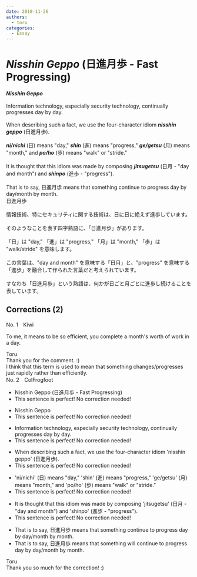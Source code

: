 ```yaml
---
date: 2018-11-26
authors:
  - toru
categories:
  - Essay
---
```


<h1 id="subject_show"><strong><em>Nisshin Geppo</strong></em> (日進月歩 - Fast Progressing)</h1>
<div class="date" hidden>Nov 26, 2018 17:09</div>
<div id="post"><div id="body_show_ori">
<strong><em>Nisshin Geppo</strong></em><br/><br/>Information technology, especially security technology, continually progresses day by day.<br/><br/>When describing such a fact, we use the four-character idiom <strong><em>nisshin geppo</em></strong> (日進月歩).<br/><br/><strong><em>ni/nichi</em></strong> (日) means "day," <strong><em>shin</em></strong> (進) means "progress," <strong><em>ge/getsu</em></strong> (月) means "month," and <strong><em>po/ho</em></strong> (歩) means "walk" or "stride."<br/><br/>It is thought that this idiom was made by composing <strong><em>jitsugetsu</em></strong> (日月 - "day and month") and <strong><em>shinpo</em></strong> (進歩 - "progress").<br/><br/>That is to say, 日進月歩 means that something continue to progress day by day/month by month.
</div></div>

<!-- more -->

<div id="post_ja"><div id="body_show_mo">
日進月歩<br/><br/>情報技術、特にセキュリティに関する技術は、日に日に絶えず進歩しています。<br/><br/>そのようなことを表す四字熟語に、「日進月歩」があります。<br/><br/>「日」は "day," 「進」は "progress," 「月」は "month," 「歩」は "walk/stride" を意味します。<br/><br/>この言葉は、"day and month" を意味する「日月」と、"progress" を意味する「進歩」を融合して作られた言葉だと考えられています。<br/><br/>すなわち「日進月歩」という熟語は、何かが日ごと月ごとに進歩し続けることを表しています。
</div></div>

## Corrections (2)
<div id="block"><div class="first_name"> No. 1　<span class="just_name">Kiwi</span></div><div id="block2">
<p class="comment_small">
 To me, it means to be so efficient, you complete a month's worth of work in a day.
</p>

</div><div class="name"><span class="just_name">Toru</span><br>
Thank you for the comment. :)<br/>I think that this term is used to mean that something changes/progresses just rapidly rather than efficiently.
</div>
</div>
<div id="block"><div class="first_name"> No. 2　<span class="just_name">ColFrogfoot</span></div><div id="block2">
<ul class="correction_field">
<li class="incorrect">Nisshin Geppo (日進月歩 - Fast Progressing)</li>
<li class="corrected perfect">This sentence is perfect! No correction needed!</li>
</ul>
<ul class="correction_field">
<li class="incorrect">Nisshin Geppo</li>
<li class="corrected perfect">This sentence is perfect! No correction needed!</li>
</ul>
<ul class="correction_field">
<li class="incorrect">Information technology, especially security technology, continually progresses day by day.</li>
<li class="corrected perfect">This sentence is perfect! No correction needed!</li>
</ul>
<ul class="correction_field">
<li class="incorrect">When describing such a fact, we use the four-character idiom 'nisshin geppo' (日進月歩).</li>
<li class="corrected perfect">This sentence is perfect! No correction needed!</li>
</ul>
<ul class="correction_field">
<li class="incorrect">'ni/nichi' (日) means "day," 'shin' (進) means "progress," 'ge/getsu' (月) means "month," and 'po/ho' (歩) means "walk" or "stride."</li>
<li class="corrected perfect">This sentence is perfect! No correction needed!</li>
</ul>
<ul class="correction_field">
<li class="incorrect">It is thought that this idiom was made by composing 'jitsugetsu' (日月 - "day and month") and 'shinpo' (進歩 - "progress").</li>
<li class="corrected perfect">This sentence is perfect! No correction needed!</li>
</ul>
<ul class="correction_field">
<li class="incorrect">That is to say, 日進月歩 means that something continue to progress day by day/month by month.</li>
<li class="corrected correct">
That is to say, 日進月歩 means that something <span class="f_red">will</span> continue to progress day by day/month by month.
</li>
</ul>
</div><div class="name"><span class="just_name">Toru</span><br>
Thank you so much for the correction! :)
</div>
</div>
